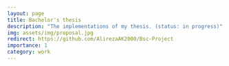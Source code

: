 ```yaml
---
layout: page
title: Bachelor's thesis
description: "The implementations of my thesis. (status: in progress)"
img: assets/img/proposal.jpg
redirect: https://github.com/AlirezaAK2000/Bsc-Project
importance: 1
category: work
---
```

